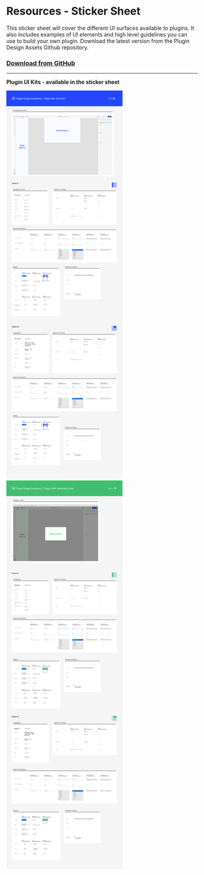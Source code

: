 # Resources - Sticker Sheet
This sticker sheet will cover the different UI surfaces available to plugins. It also includes examples of UI elements and high level guidelines you can use to build your own plugin. Download the latest version from the Plugin Design Assets Github repository. 

### [Download from GitHub](https://github.com/AdobeXD/plugin-design-assets/blob/master/sticker-sheet-XD-plugins.xd?raw=true "download from github repo")

---

**Plugin UI Kits - available in the sticker sheet**

![MacOS UI Kit](../ux-images/Plugin-MacOS-UIKit.png)
![Windows UI Kit](../ux-images/Plugin-UWP-UIKit.png)
